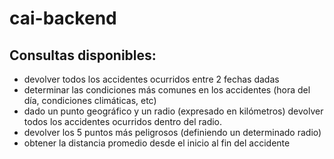 # cai-backend
## Consultas disponibles:
* devolver todos los accidentes ocurridos entre 2 fechas dadas
* determinar las condiciones más comunes en los accidentes (hora del día, condiciones climáticas, etc)
* dado un punto geográfico y un radio (expresado en kilómetros) devolver todos los accidentes ocurridos dentro del radio.
* devolver los 5 puntos más peligrosos (definiendo un determinado radio)
* obtener la distancia promedio desde el inicio al fin del accidente

